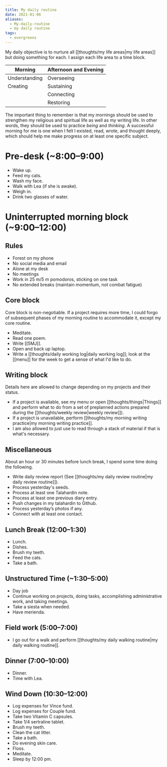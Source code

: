 ```yaml
---
title: My daily routine
date: 2021-01-06
aliases:
  - My-daily-routine
  - my daily routine
tags:
  - evergreens
---
```

My daily objective is to nurture all [[thoughts/my life areas|my life areas]] but doing something for each. I assign each life area to a time block.

| Morning       | Afternoon and Evening |
| ------------- | --------------------- |
| Understanding | Overseeing            |
| Creating      | Sustaining            |
|               | Connecting            |
|               | Restoring             |

The important thing to remember is that my mornings should be used to strengthen my religious and spiritual life as well as my writing life. In other words, they should be used to practice *being* and *thinking*. A successful morning for me is one when I felt I existed, read, wrote, and thought deeply, which should help me make progress on at least one specific subject.

# Pre-desk (~8:00–9:00)

- Wake up.
- Feed my cats.
- Wash my face.
- Walk with Lea (if she is awake).
- Weigh in.
- Drink two glasses of water.

# Uninterrupted morning block (~9:00–12:00)

## Rules
- Forest on my phone
- No social media and email
- Alone at my desk
- No meetings
- Work in 25 m/5 m pomodoros, sticking on one task
- No extended breaks (maintain momentum, not combat fatigue)

## Core block

Core block is non-negotiable. If a project requires more time, I could forgo of subsequent phases of my morning routine to accommodate it, except my core routine.

- Meditate.
- Read one poem.
- Write [[5MJ]].
- Open and back up laptop.
- Write a [[thoughts/daily working log|daily working log]]; look at the [[menu]] for the week to get a sense of what I'd like to do.

## Writing block

Details here are allowed to change depending on my projects and their status.

- If a project is available, see my menu or open [[thoughts/things|Things]] and perform what to do from a set of preplanned actions prepared during the [[thoughts/weekly review|weekly review]]).
- If a project is unavailable, perform [[thoughts/my morning writing practice|my morning writing practice]].
- I am also allowed to just use to read through a stack of material if that is what's necessary.

## Miscellaneous

About an hour or 30 minutes before lunch break, I spend some time doing the following.

- Write daily review report (See [[thoughts/my daily review routine|my daily review routine]]).
- Process yesterday's seeds.
- Process at least one Talahardin note. 
- Process at least one previous diary entry.
- Push changes in my talahardin to Github.
- Process yesterday’s photos if any.
- Connect with at least one contact.

## Lunch Break (12:00–1:30)

- Lunch.
- Dishes.
- Brush my teeth.
- Feed the cats.
- Take a bath.

## Unstructured Time (~1:30–5:00)

- Day job
- Continue working on projects, doing tasks, accomplishing administrative work, and taking meetings.
- Take a siesta when needed.
- Have merienda.

## Field work (5:00–7:00)

- I go out for a walk and perform [[thoughts/my daily walking routine|my daily walking routine]].

## Dinner (7:00–10:00)

- Dinner.
- Time with Lea.

## Wind Down (10:30–12:00)

- Log expenses for Vince fund.
- Log expenses for Couple fund.
- Take two Vitamin C capsules.
- Take 1/4 sertraline tablet.
- Brush my teeth.
- Clean the cat litter.
- Take a bath.
- Do evening skin care.
- Floss.
- Meditate.
- Sleep by 12:00 pm.